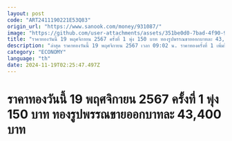 ```yaml
---
layout: post
code: "ART2411190221E53Q83"
origin_url: "https://www.sanook.com/money/931087/"
image: "https://github.com/user-attachments/assets/351be0d0-7bad-4f90-9cb2-e1bad299750c"
title: "ราคาทองวันนี้ 19 พฤศจิกายน 2567 ครั้งที่ 1 พุ่ง 150 บาท ทองรูปพรรณขายออกบาทละ 43,400 บาท"
description: "ล่าสุด ราคาทองวันนี้ 19 พฤศจิกายน 2567 เวลา 09:02 น. ราคาทองครั้งที่ 1 เพิ่มขึ้น 150 บาท ทองคำแท่งบาทละ 42,900 บาท ทองรูปพรรณบาทละ 43,400 บาท"
category: "ECONOMY"
language: "th"
date: 2024-11-19T02:25:47.497Z
---
```


# ราคาทองวันนี้ 19 พฤศจิกายน 2567 ครั้งที่ 1 พุ่ง 150 บาท ทองรูปพรรณขายออกบาทละ 43,400 บาท